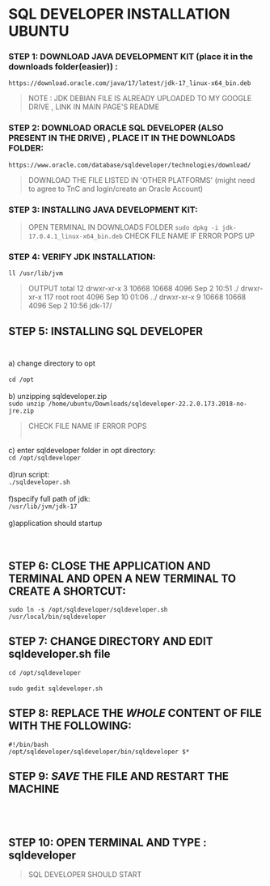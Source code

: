 # SQL DEVELOPER INSTALLATION UBUNTU 

### STEP 1: DOWNLOAD JAVA DEVELOPMENT KIT (place it in the downloads folder(easier)) :
```https://download.oracle.com/java/17/latest/jdk-17_linux-x64_bin.deb```
>NOTE : JDK DEBIAN FILE IS ALREADY UPLOADED TO MY GOOGLE DRIVE , LINK IN MAIN PAGE'S README

### STEP 2: DOWNLOAD ORACLE SQL DEVELOPER (ALSO PRESENT IN THE DRIVE) , PLACE IT IN THE DOWNLOADS FOLDER:
```https://www.oracle.com/database/sqldeveloper/technologies/download/```

>DOWNLOAD THE FILE LISTED IN 'OTHER PLATFORMS' (might need to agree to TnC and login/create an Oracle Account)

### STEP 3: INSTALLING JAVA DEVELOPMENT KIT:
>OPEN TERMINAL IN DOWNLOADS FOLDER
```sudo dpkg -i jdk-17.0.4.1_linux-x64_bin.deb```
>CHECK FILE NAME IF ERROR POPS UP

### STEP 4: VERIFY JDK INSTALLATION:
```ll /usr/lib/jvm```
>OUTPUT
>total 12
>drwxr-xr-x   3 10668 10668 4096 Sep  2 10:51 ./
>drwxr-xr-x 117 root  root  4096 Sep 10 01:06 ../
>drwxr-xr-x   9 10668 10668 4096 Sep  2 10:56 jdk-17/

## STEP 5: INSTALLING SQL DEVELOPER<br/><br/>
  a) change directory to opt<br/><br/>
  ```cd /opt```<br/><br/>
  b) unzipping sqldeveloper.zip<br/>
  ```sudo unzip /home/ubuntu/Downloads/sqldeveloper-22.2.0.173.2018-no-jre.zip```<br/>
  >CHECK FILE NAME IF ERROR POPS <br/><br/>


  c) enter sqldeveloper folder in opt directory:<br/>
  ```cd /opt/sqldeveloper```<br/><br/>
  d)run script:<br/>
  ```./sqldeveloper.sh```<br/><br/>
  f)specify full path of jdk:<br/>
  ```/usr/lib/jvm/jdk-17```<br/><br/>
  g)application should startup<br/><br/><br/>

## STEP 6: CLOSE THE APPLICATION AND TERMINAL AND OPEN A NEW TERMINAL TO CREATE A SHORTCUT:
```sudo ln -s /opt/sqldeveloper/sqldeveloper.sh /usr/local/bin/sqldeveloper```
## STEP 7: CHANGE DIRECTORY AND EDIT sqldeveloper.sh file
```cd /opt/sqldeveloper```
<br/><br/>
```sudo gedit sqldeveloper.sh```
## STEP 8: REPLACE THE _**WHOLE**_ CONTENT OF FILE WITH THE FOLLOWING:
```
#!/bin/bash
/opt/sqldeveloper/sqldeveloper/bin/sqldeveloper $*
```
## STEP 9: _**SAVE**_ THE FILE AND RESTART THE MACHINE
<br/><br/>
## STEP 10: OPEN TERMINAL AND TYPE : sqldeveloper
>SQL DEVELOPER SHOULD START
